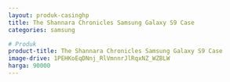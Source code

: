```yaml
---
layout: produk-casinghp
title: The Shannara Chronicles Samsung Galaxy S9 Case
categories: samsung

# Produk
product-title: The Shannara Chronicles Samsung Galaxy S9 Case
image-drive: 1PEHKoEqDNnj_RlVmnnrJlRqxNZ_WZBLW
harga: 90000
---
```

